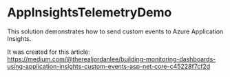 # AppInsightsTelemetryDemo

This solution demonstrates how to send custom events to Azure Application Insights.

It was created for this article:
https://medium.com/@therealjordanlee/building-monitoring-dashboards-using-application-insights-custom-events-asp-net-core-c45228f7cf2d

